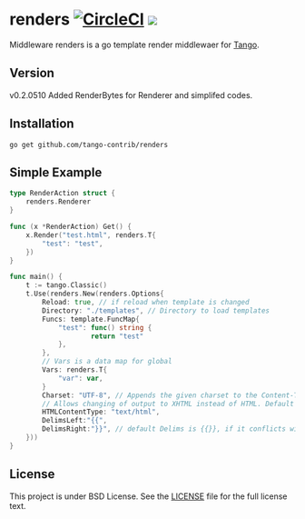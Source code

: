 renders [![CircleCI](https://circleci.com/gh/tango-contrib/renders/tree/master.svg?style=svg)](https://circleci.com/gh/tango-contrib/renders/tree/master) [![](http://gocover.io/_badge/github.com/tango-contrib/renders)](http://gocover.io/github.com/tango-contrib/renders)
======

Middleware renders is a go template render middlewaer for [Tango](https://github.com/lunny/tango). 

## Version

   v0.2.0510 Added RenderBytes for Renderer and simplifed codes.

## Installation

    go get github.com/tango-contrib/renders

## Simple Example

```Go
type RenderAction struct {
    renders.Renderer
}

func (x *RenderAction) Get() {
    x.Render("test.html", renders.T{
        "test": "test",
    })
}

func main() {
    t := tango.Classic()
    t.Use(renders.New(renders.Options{
        Reload: true, // if reload when template is changed
        Directory: "./templates", // Directory to load templates
        Funcs: template.FuncMap{
            "test": func() string {
                    return "test"
            },
        },
        // Vars is a data map for global
        Vars: renders.T{
            "var": var,
        }
        Charset: "UTF-8", // Appends the given charset to the Content-Type header. Default is UTF-8
        // Allows changing of output to XHTML instead of HTML. Default is "text/html"
        HTMLContentType: "text/html",
        DelimsLeft:"{{",
        DelimsRight:"}}", // default Delims is {{}}, if it conflicts with your javascript template such as angluar, you can change it.
    }))
}
```

## License

This project is under BSD License. See the [LICENSE](LICENSE) file for the full license text.